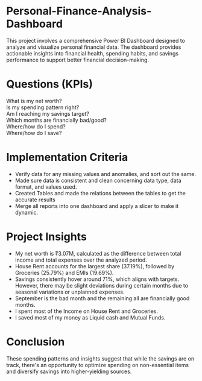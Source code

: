 # Personal-Finance-Analysis-Dashboard  
This project involves a comprehensive Power BI Dashboard designed to analyze and visualize personal financial data. The dashboard provides actionable insights into financial health, spending habits, and savings performance to support better financial decision-making.

# Questions (KPIs)  
What is my net worth?  
Is my spending pattern right?  
Am I reaching my savings target?  
Which months are financially bad/good?  
Where/how do I spend?  
Where/how do I save?  

# Implementation Criteria 
- Verify data for any missing values and anomalies, and sort out the same.
- Made sure data is consistent and clean concerning data type, data format, and values used.
- Created Tables and made the relations between the tables to get the accurate results
- Merge all reports into one dashboard and apply a slicer to make it dynamic.  

# Project Insights  
- My net worth is ₹3.07M, calculated as the difference between total income and total expenses over the analyzed period.  
- House Rent accounts for the largest share (37.19%), followed by Groceries (25.79%) and EMIs (19.69%).  
- Savings consistently hover around 71%, which aligns with targets. However, there may be slight deviations during certain months due to seasonal variations or unplanned expenses.  
- September is the bad month and the remaining all are financially good months.  
- I spent most of the Income on House Rent and Groceries.  
- I saved most of my money as Liquid cash and Mutual Funds.  

# Conclusion
These spending patterns and insights suggest that while the savings are on track, there's an opportunity to optimize spending on non-essential items and diversify savings into higher-yielding  sources.
